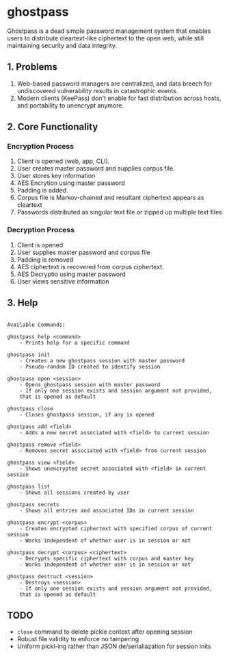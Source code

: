 # ghostpass

Ghostpass is a dead simple password management system that enables users to distribute cleartext-like ciphertext to the open web, while still maintaining security and data integrity.

## 1. Problems

1. Web-based password managers are centralized, and data breech for undiscovered vulnerability results in catastrophic events.
2. Modern clients (KeePass) don't enable for fast distribution across hosts, and portability to unencrypt anymore.

## 2. Core Functionality

### Encryption Process

1. Client is opened (web, app, CLI).
2. User creates master password and supplies corpus file.
3. User stores key information
4. AES Encrytion using master password
5. Padding is added.
6. Corpus file is Markov-chained and resultant ciphertext appears as cleartext
8. Passwords distributed as singular text file or zipped up multiple text files

### Decryption Process

1. Client is opened
2. User supplies master password and corpus file
3. Padding is removed
3. AES ciphertext is recovered from corpus ciphertext.
4. AES Decryptio using master password
5. User views sensitive information

## 3. Help

```

Available Commands:

ghostpass help <command>
    - Prints help for a specific command

ghostpass init
    - Creates a new ghostpass session with master password
    - Pseudo-random ID created to identify session

ghostpass open <session>
    - Opens ghostpass session with master password
    - If only one session exists and session argument not provided,
    that is opened as default

ghostpass close
    - Closes ghostpass session, if any is opened

ghostpass add <field>
    - Adds a new secret associated with <field> to current session

ghostpass remove <field>
    - Removes secret associated with <field> from current session

ghostpass view <field>
    - Shows unencrypted secret associated with <field> in current session

ghostpass list
    - Shows all sessions created by user

ghostpass secrets
    - Shows all entries and associated IDs in current session

ghostpass encrypt <corpus>
    - Creates encrypted ciphertext with specified corpus of current session
    - Works independent of whether user is in session or not

ghostpass decrypt <corpus> <ciphertext>
    - Decrypts specific ciphertext with corpus and master key
    - Works independent of whether user is in session or not

ghostpass destruct <session>
    - Destroys <session>
    - If only one session exists and session argument not provided,
    that is opened as default

```

## TODO

* `close` command to delete pickle context after opening session
* Robust file validity to enforce no tampering
* Uniform pickl-ing rather than JSON de/serialiazation for session inits
